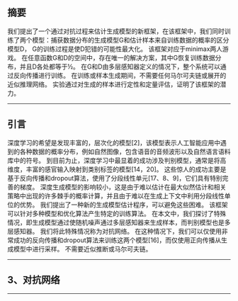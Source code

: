 ## 摘要

我们提出了一个通过对抗过程来估计生成模型的新框架，在该框架中，我们同时训练了两个模型：捕获数据分布的生成模型G和估计样本来自训练数据的概率的区分模型D， G的训练过程是使D犯错的可能性最大化。 该框架对应于minimax两人游戏。 在任意函数G和D的空间中，存在唯一的解决方案，其中G恢复训练数据分布，并且D各处都等于½。 在G和D由多层感知器定义的情况下，整个系统可以通过反向传播进行训练。 在训练或样本生成期间，不需要任何马尔可夫链或展开的近似推理网络。 实验通过对生成的样本进行定性和定量评估，证明了该框架的潜力。

---

## 引言

深度学习的希望是发现丰富的，层次化的模型[2]，该模型表示人工智能应用中遇到的各种数据的概率分布，例如自然图像，包含语音的音频波形以及自然语言语料库中的符号。
到目前为止，深度学习中最显着的成功涉及判别模型，通常是将高维度，丰富的感官输入映射到类别标签的模型[14，20]。
这些惊人的成功主要是基于反向传播和dropout算法，使用了分段线性单元[17、8、9]，它们具有特别完善的梯度。
深度生成模型的影响较小，这是由于难以估计在最大似然估计和相关策略中出现的许多棘手的概率计算，并且由于难以在生成上下文中利用分段线性单位的优势。
我们提出了一种新的生成模型估计程序，可以避免这些困难。
该框架可以针对多种模型和优化算法产生特定的训练算法。
在本文中，我们探讨了特殊情况，即生成模型通过使随机噪声通过多层感知器来生成样本，而判别模型也是多层感知器。
我们将此特殊情况称为对抗网络。
在这种情况下，我们可以仅使用非常成功的反向传播和dropout算法来训练这两个模型[16]，而仅使用正向传播从生成模型中进行采样。
不需要近似推断或马尔可夫链。

---

## 3、对抗网络




---